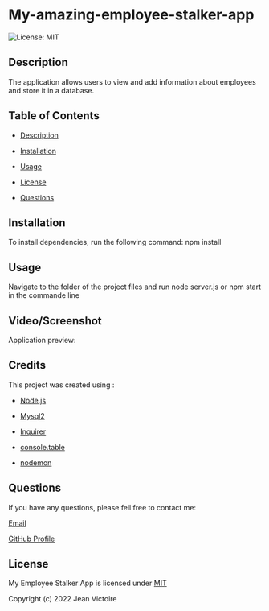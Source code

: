 # My-amazing-employee-stalker-app

![License: MIT](https://img.shields.io/static/v1?label=License&message=mit&color=blue)

## Description

The application allows users to view and add information about employees and store it in a database.

## Table of Contents

- [Description](#Description)

- [Installation](#Installation)

- [Usage](#Usage)

- [License](#License)

- [Questions](#Questions)

## Installation

To install dependencies, run the following command: npm install

## Usage

Navigate to the folder of the project files and run node server.js or npm start in the commande line

## Video/Screenshot

Application preview:

## Credits

This project was created using :

- [Node.js](https://nodejs.org/en/)

- [Mysql2](https://www.npmjs.com/package/mysql2)

- [Inquirer](https://www.npmjs.com/package/inquirer/v/0.2.3)

- [console.table](https://www.npmjs.com/package/console.table)

- [nodemon](https://www.npmjs.com/package/nodemon)

## Questions

If you have any questions, please fell free to contact me:

[Email](JeanTheCoders@gmail.com)

[GitHub Profile](https://github.com/JeanVictoire)

## License

My Employee Stalker App is licensed under [MIT](https://choosealicense.com/licenses/mit)

Copyright (c) 2022 Jean Victoire
